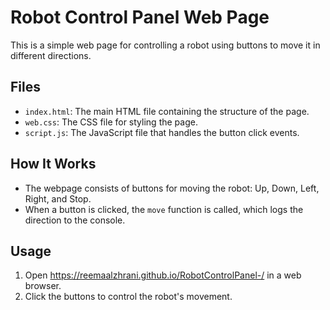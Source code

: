 # Robot Control Panel Web Page

This is a simple web page for controlling a robot using buttons to move it in different directions.

## Files

- `index.html`: The main HTML file containing the structure of the page.
- `web.css`: The CSS file for styling the page.
- `script.js`: The JavaScript file that handles the button click events.

## How It Works

- The webpage consists of buttons for moving the robot: Up, Down, Left, Right, and Stop.
- When a button is clicked, the `move` function is called, which logs the direction to the console.

## Usage

1. Open https://reemaalzhrani.github.io/RobotControlPanel-/ in a web browser.
2. Click the buttons to control the robot's movement.
